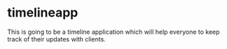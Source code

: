 # timelineapp

This is going to be a timeline application which will help everyone to keep track of their updates with clients.
